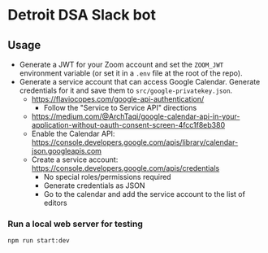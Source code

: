 # Detroit DSA Slack bot

## Usage

* Generate a JWT for your Zoom account and set the `ZOOM_JWT` environment variable (or set it in a `.env` file at the root of the repo).
* Generate a service account that can access Google Calendar. Generate credentials for it and save them to `src/google-privatekey.json`.
  * https://flaviocopes.com/google-api-authentication/
    * Follow the "Service to Service API" directions
  * https://medium.com/@ArchTaqi/google-calendar-api-in-your-application-without-oauth-consent-screen-4fcc1f8eb380
  * Enable the Calendar API: https://console.developers.google.com/apis/library/calendar-json.googleapis.com
  * Create a service account: https://console.developers.google.com/apis/credentials
    * No special roles/permissions required
    * Generate credentials as JSON
    * Go to the calendar and add the service account to the list of editors

### Run a local web server for testing

```bash
npm run start:dev
```
